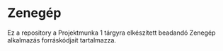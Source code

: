 # Zenegép
Ez a repository a Projektmunka 1 tárgyra elkészített beadandó Zenegép alkalmazás forráskódjait tartalmazza.
